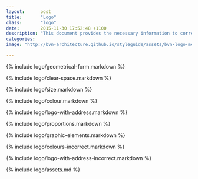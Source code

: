 ```yaml
---
layout:      post
title:       "Logo"
class:       "logo"
date:        2015-11-30 17:52:48 +1100
description: "This document provides the necessary information to correctly display the BVN logo."
categories:
image: "http://bvn-architecture.github.io/styleguide/assets/bvn-logo-meta.jpg"

---
```


{% include logo/geometrical-form.markdown %}

{% include logo/clear-space.markdown %}

{% include logo/size.markdown %}

{% include logo/colour.markdown %}

{% include logo/logo-with-address.markdown %}

{% include logo/proportions.markdown %}

{% include logo/graphic-elements.markdown %}

{% include logo/colours-incorrect.markdown %}

{% include logo/logo-with-address-incorrect.markdown %}

{% include logo/assets.md %}
